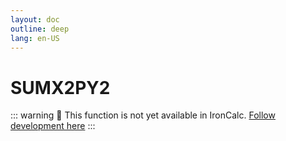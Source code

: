 ```yaml
---
layout: doc
outline: deep
lang: en-US
---
```


# SUMX2PY2

::: warning
🚧 This function is not yet available in IronCalc.
[Follow development here](https://github.com/ironcalc/IronCalc/labels/Functions)
:::